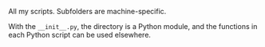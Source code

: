 All my scripts. Subfolders are machine-specific.

With the `__init__.py`, the directory is a Python module, and the
functions in each Python script can be used elsewhere.
